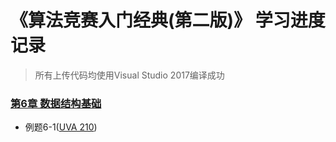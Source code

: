 # 《算法竞赛入门经典(第二版)》 学习进度记录
> 所有上传代码均使用Visual Studio 2017编译成功
### [第6章 数据结构基础][1]
- 例题6-1([UVA 210][5])
 




[1]:https://uva.onlinejudge.org/index.php?option=com_onlinejudge&Itemid=8&category=837
<!-- AC -->
[2]: https://img.shields.io/badge/AC-%E2%88%9A-brightgreen.svg
<!-- WA -->
[3]: https://img.shields.io/badge/WA-%C3%97-red.svg
<!-- TLE -->
[4]: https://img.shields.io/badge/TLE----yellow.svg
[5]: https://uva.onlinejudge.org/index.php?option=com_onlinejudge&Itemid=8&category=838&page=show_problem&problem=146
